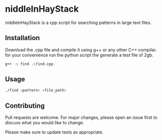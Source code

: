# niddleInHayStack

niddleInHayStack is a cpp script for searching patterns in large text files.

## Installation

Download the .cpp file and compile it using g++ or any other C++ compilar.
for your convenience run the python script the generate a test file of 2gb.

```bash
g++ -o find .\find.cpp
```

## Usage

```bash
./find <pattern> <file_path>
```

## Contributing
Pull requests are welcome. For major changes, please open an issue first to discuss what you would like to change.

Please make sure to update tests as appropriate.
